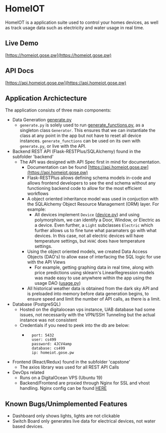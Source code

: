 # HomeIOT

HomeIOT is a application suite used to control your homes devices, as well as track usage data such as electricity and water usage in real time.

## Live Demo
[https://homeiot.gose.pw](https://homeiot.gose.pw)

## API Docs
[https://api.homeiot.gose.pw](https://api.homeiot.gose.pw)

## Application Archictecture

The application consists of three main components:
- Data Generation [generate.py](backend/generate.py)
  - `generate.py` is solely used to run [generate_functions.py](backend/generate.py), as a singleton class `Generator`. This ensures that we can instantiate the class at any point in the app but not have to reset all device instances. `generate_functions` can be used on its own with `generate.py`, or live with the API.
- Backend REST API (Flask-RESTPlus/SQLAlchemy) found in the subfolder 'backend'
    - The API was designed with API Spec first in mind for documentation.
      - Documentation can be found [https://api.homeiot.gose.pw](https://api.homeiot.gose.pw)
      - Flask-RESTPlus allows defining schema models in-code and allows frontend developers to see the end schema without any functioning backend code to allow for the most efficient workflows
      - A object oriented inheritance model was used in conjuction with the SQLAlchemy Object Resource Management (ORM) layer. For example:
        - All devices implement `Device` ([device.py](backend/dao/device.py)) and using polymorphism, we can identify a Door, Window, or Electric as a device. Even further, a `Light` subclasses `Electric` which further allows us to fine tune what paramaters go with what devices. In this case, not all electric devices will have temperature settings, but `HVAC` does have temperature settings.
      - Using the object oriented models, we created Data Access Objects (DAO's) to allow ease of interfacing the SQL logic for use with the API Views
        - For example, getting graphing data in real time, along with price predictions using sklearn's LinearRegression models was made easy to use anywhere within the app using the usage DAO ([usage.py](backend/dao/usage.py#L174))
      - All historical weather data is obtained from the dark sky API and is preloaded into memory before data generation begins, to ensure speed and limit the number of API calls, as there is a limit.
- Database (PostgreSQL)
  - Hosted on the digitalocean vps instance, UAB database had some issues, not necessarily with the VPN/SSH Tunneling but the actual instance was not consistent
  - Credentials if you need to peek into the db are below:
    - ```
        port: 5432
        user: cs499
        password: 4JCV4amp
        database: cs499
        ip: homeiot.gose.pw
        ```
- Frontend (React/Redux) found in the subfolder 'capstone'
  - The axios library was used for all REST API Calls
- DevOps related
    - Runs on a DigitalOcean VPS (Ubuntu 19)
    - Backend/Frontend are proxied through Nginx for SSL and vhost handling. Nginx config can be found [HERE](misc_configs/nginx_config)

## Known Bugs/Unimplemented Features
- Dashboard only shows lights, lights are not clickable
- Switch Board only generates live data for electrical devices, not water based devices.
